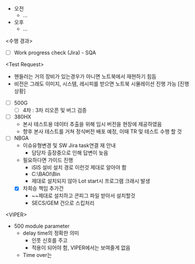 - 오전
	- ...
- 오후
	- ...

<수행 경과>
- [ ] Work progress check (Jira) - SQA

\<Test Request>
- 핸들러는 거의 장비가 있는경우가 아니면 노트북에서 재현하기 힘듬
- 비전은 그래도 이미지, 시스템, 레시피를 받으면 노트북 시뮬레이션 진행 가능
[진행상황]
- [ ] 500G
	- [ ] 4차 : 3차 리오픈 및 버그 검증
- [ ] 380HX
	- 본사 테스트용 데이터 추출을 위해 임시 버전을 현장에 제공하였음
	- 향후 본사 테스트를 거쳐 정식버전 배포 예정, 이때 TR 및 테스트 수행 할 것
- [ ] NBGA
	- 이슈유형변경 및 SW Jira task연결 재 안내
		- 담당자 출장중으로 인해 답변이 늦음
	- 필요하다면 가이드 진행
		- iSIS 설비 설치 경로 이런것 제대로 알아야 함
		- C:\BAOI\Bin
		- 제대로 설치되지 않아 Lot start시 프로그램 크래시 발생
	- [x] 차희승 책임 추가건
		- ~~제대로 설치하고 콘피그 파일 받아서 설치할것
		- SECS/GEM 건으로 스킵처리

\<VIPER>
- 500 module parameter
	- delay time의 정확한 의미
		- 인풋 신호를 주고 
		- 적용이 되어야 함, VIPER에서는 보여줄게 없음
	- Time over는 